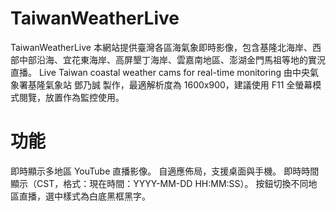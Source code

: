 # TaiwanWeatherLive
TaiwanWeatherLive
本網站提供臺灣各區海氣象即時影像，包含基隆北海岸、西部中部沿海、宜花東海岸、高屏墾丁海岸、雲嘉南地區、澎湖金門馬祖等地的實況直播。 Live Taiwan coastal weather cams for real-time monitoring 由中央氣象署基隆氣象站 鄧乃誠 製作，最適解析度為 1600x900，建議使用 F11 全螢幕模式閱覽，放置作為監控使用。

# 功能
即時顯示多地區 YouTube 直播影像。
自適應佈局，支援桌面與手機。
即時時間顯示（CST，格式：現在時間：YYYY-MM-DD HH:MM:SS）。
按鈕切換不同地區直播，選中樣式為白底黑框黑字。
